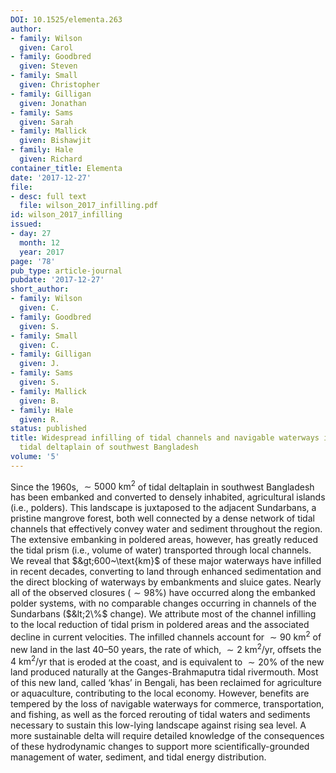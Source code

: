 ```yaml
---
DOI: 10.1525/elementa.263
author:
- family: Wilson
  given: Carol
- family: Goodbred
  given: Steven
- family: Small
  given: Christopher
- family: Gilligan
  given: Jonathan
- family: Sams
  given: Sarah
- family: Mallick
  given: Bishawjit
- family: Hale
  given: Richard
container_title: Elementa
date: '2017-12-27'
file:
- desc: full text
  file: wilson_2017_infilling.pdf
id: wilson_2017_infilling
issued:
- day: 27
  month: 12
  year: 2017
page: '78'
pub_type: article-journal
pubdate: '2017-12-27'
short_author:
- family: Wilson
  given: C.
- family: Goodbred
  given: S.
- family: Small
  given: C.
- family: Gilligan
  given: J.
- family: Sams
  given: S.
- family: Mallick
  given: B.
- family: Hale
  given: R.
status: published
title: Widespread infilling of tidal channels and navigable waterways in the human-modified
  tidal deltaplain of southwest Bangladesh
volume: '5'
---
```

Since the 1960s, $\sim 5000~\text{km}^2$ of tidal deltaplain in southwest Bangladesh has been embanked and converted to densely inhabited, agricultural islands (i.e., polders). This landscape is juxtaposed to the adjacent Sundarbans, a pristine mangrove forest, both well connected by a dense network of tidal channels that effectively convey water and sediment throughout the region. The extensive embanking in poldered areas, however, has greatly reduced the tidal prism (i.e., volume of water) transported through local channels. We reveal that $&gt;600~\text{km}$ of these major waterways have infilled in recent decades, converting to land through enhanced sedimentation and the direct blocking of waterways by embankments and sluice gates. Nearly all of the observed closures ($\sim 98\%$) have occurred along the embanked polder systems, with no comparable changes occurring in channels of the Sundarbans ($&lt;2\%$ change). We attribute most of the channel infilling to the local reduction of tidal prism in poldered areas and the associated decline in current velocities. The infilled channels account for $\sim 90~\text{km}^2$ of new land in the last 40&#8211;50 years, the rate of which, $\sim 2~\text{km}^2/\text{yr}$, offsets the $4~\text{km}^2/\text{yr}$ that is eroded at the coast, and is equivalent to $\sim 20\%$ of the new land produced naturally at the Ganges-Brahmaputra tidal rivermouth. Most of this new land, called &#8216;khas&#8217; in Bengali, has been reclaimed for agriculture or aquaculture, contributing to the local economy. However, benefits are tempered by the loss of navigable waterways for commerce, transportation, and fishing, as well as the forced rerouting of tidal waters and sediments necessary to sustain this low-lying landscape against rising sea level. A more sustainable delta will require detailed knowledge of the consequences of these hydrodynamic changes to support more scientifically-grounded management of water, sediment, and tidal energy distribution.
